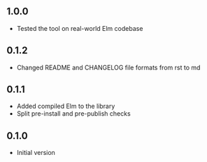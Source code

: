 ## 1.0.0
- Tested the tool on real-world Elm codebase

## 0.1.2

- Changed README and CHANGELOG file formats from rst to md

## 0.1.1

- Added compiled Elm to the library
- Split pre-install and pre-publish checks

## 0.1.0

- Initial version
